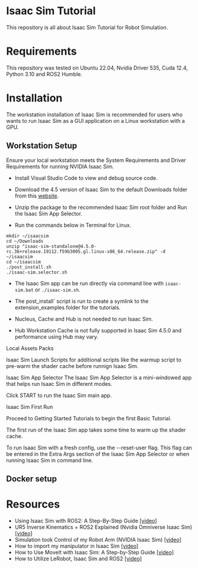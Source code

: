 # Isaac Sim Tutorial
This repository is all about Isaac Sim Tutorial for Robot Simulation.

# Requirements

This repository was tested on Ubuntu 22.04, Nvidia Driver 535, Cuda 12.4, Python 3.10 and ROS2 Humble. 

# Installation

The workstation installation of Isaac Sim is recommended for users who wants to run Isaac Sim as a GUI application on a Linux workstation with a GPU.

## Workstation Setup
Ensure your local workstation meets the System Requirements and Driver Requirements for running NVIDIA Isaac Sim.

- Install Visual Studio Code to view and debug source code.

- Download the 4.5 version of Isaac Sim to the default Downloads folder from this [website](https://docs.isaacsim.omniverse.nvidia.com/latest/installation/download.html).

- Unzip the package to the recommended Isaac Sim root folder and Run the Isaac Sim App Selector.

- Run the commands below in Terminal for Linux.

```
mkdir ~/isaacsim
cd ~/Downloads
unzip "isaac-sim-standalone@4.5.0-rc.36+release.19112.f59b3005.gl.linux-x86_64.release.zip" -d ~/isaacsim
cd ~/isaacsim
./post_install.sh
./isaac-sim.selector.sh
```

- The Isaac Sim app can be run directly via command line with `isaac-sim.bat` or `./isaac-sim.sh`.

- The post_install` script is run to create a symlink to the extension_examples folder for the tutorials.

- Nucleus, Cache and Hub is not needed to run Isaac Sim.

- Hub Workstation Cache is not fully supported in Isaac Sim 4.5.0 and performance using Hub may vary.

Local Assets Packs

Isaac Sim Launch Scripts for additional scripts like the warmup script to pre-warm the shader cache before runnign Isaac Sim.

Isaac Sim App Selector
The Isaac Sim App Selector is a mini-windowed app that helps run Isaac Sim in different modes.

Click START to run the Isaac Sim main app.

Isaac Sim First Run

Proceed to Getting Started Tutorials to begin the first Basic Tutorial.

The first run of the Isaac Sim app takes some time to warm up the shader cache.

To run Isaac Sim with a fresh config, use the --reset-user flag. This flag can be entered in the Extra Args section of the Isaac Sim App Selector or when running Isaac Sim in command line.

## Docker setup

# Resources
- Using Isaac Sim with ROS2: A Step-By-Step Guide [[video]](https://www.youtube.com/watch?v=L1rpxRm0Q1w)
- UR5 Inverse Kinematics + ROS2 Explained (Nvidia Omniverse Isaac Sim) [[video]](https://www.youtube.com/watch?v=DzKHEtwAOLU)
- Simulation took Control of my Robot Arm (NVIDIA Isaac Sim) [[video]](https://www.youtube.com/watch?v=Eb2zuQxOBlY)
- How to import my manipulator in Isaac Sim [[video]](https://www.youtube.com/watch?v=kRAZZ5OPZyM)
- How to Use MoveIt with Isaac Sim: A Step-by-Step Guide [[video]](https://www.youtube.com/watch?v=pGje2slp6-s)
- How to Utilize LeRobot, Isaac Sim and ROS2 [[video]](https://www.youtube.com/watch?v=eO5wMzw9LeQ)
